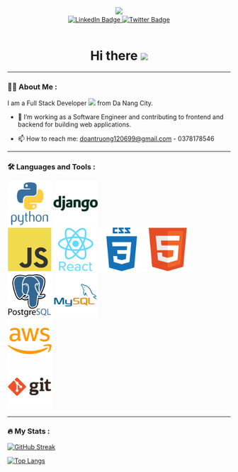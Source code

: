 <div id="header" align="center">
  <img src="https://media.giphy.com/media/M9gbBd9nbDrOTu1Mqx/giphy.gif" width="100"/>
</div>

<div id="badges" align="center">
  <a href="https://www.linkedin.com/in/%C4%91o%C3%A0n-tr%C6%B0%E1%BB%9Dng-2678361b0/">
    <img src="https://img.shields.io/badge/LinkedIn-blue?style=for-the-badge&logo=linkedin&logoColor=white" alt="LinkedIn Badge"/>
  </a>
  <a href="https://www.facebook.com/profile.php?id=100005664767530">
    <img src="https://img.shields.io/badge/Facebook-blue?style=for-the-badge&logo=facebook&logoColor=white" alt="Twitter Badge"/>
  </a>
  <div>
    <img src="https://komarev.com/ghpvc/?username=doantruong120699&style=flat-square&color=blue" alt=""/>
  </div>
  
  <h1>
    Hi there
    <img src="https://media.giphy.com/media/hvRJCLFzcasrR4ia7z/giphy.gif" width="30px"/>
  </h1>
</div>

---

### :woman_technologist: About Me :
I am a Full Stack Developer <img src="https://media.giphy.com/media/WUlplcMpOCEmTGBtBW/giphy.gif" width="30"> from Da Nang City.
- :telescope: I’m working as a Software Engineer and contributing to frontend and backend for building web applications.

- :mailbox: How to reach me: doantruong120699@gmail.com - 0378178546
---

### :hammer_and_wrench: Languages and Tools :
<div>
  <div>
    <img src="https://github.com/devicons/devicon/blob/master/icons/python/python-original-wordmark.svg" title="Python" alt="Python" width="100" height="100"/>
    <img src="https://github.com/devicons/devicon/blob/master/icons/django/django-plain-wordmark.svg" title="Django" alt="Django" width="100" height="100"/>
  </div>
  
  <div>
    <img src="https://github.com/devicons/devicon/blob/master/icons/javascript/javascript-original.svg" title="JavaScript" alt="JavaScript" width="100" height="100"/>
    <img src="https://github.com/devicons/devicon/blob/master/icons/react/react-original-wordmark.svg" title="React" alt="React" width="100" height="100"/>
    <img src="https://github.com/devicons/devicon/blob/master/icons/css3/css3-plain-wordmark.svg"  title="CSS3" alt="CSS" width="100" height="100"/>
    <img src="https://github.com/devicons/devicon/blob/master/icons/html5/html5-original.svg" title="HTML5" alt="HTML" width="100" height="100"/>
  </div>
  
  <div>
    <img src="https://github.com/devicons/devicon/blob/master/icons/postgresql/postgresql-original-wordmark.svg" title="Postgresql" alt="Postgresql" width="100" height="100"/>
    <img src="https://github.com/devicons/devicon/blob/master/icons/mysql/mysql-original-wordmark.svg" title="MySQL"  alt="MySQL" width="100" height="100"/>
  </div>
  
  <div>
    <img src="https://github.com/devicons/devicon/blob/master/icons/amazonwebservices/amazonwebservices-plain-wordmark.svg" title="AWS" alt="AWS" width="100" height="100"/>
  </div>
  
  <div>
    <img src="https://github.com/devicons/devicon/blob/master/icons/git/git-original-wordmark.svg" title="Git" alt="Git" width="100" height="100"/>
  </div>
</div>

---

### :fire: My Stats :

  [![GitHub Streak](http://github-readme-streak-stats.herokuapp.com?user=doantruong120699&theme=dark&background=000000)](https://git.io/streak-stats)


[![Top Langs](https://github-readme-stats.vercel.app/api/top-langs/?username=doantruong120699&layout=compact&theme=vision-friendly-dark)](https://github.com/anuraghazra/github-readme-stats)
